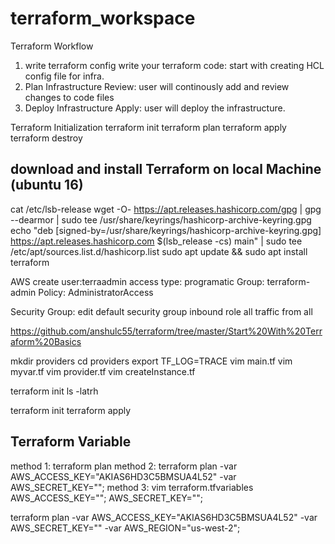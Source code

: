 # terraform_workspace
Terraform Workflow
 1. write terraform config
	write your terraform code: start with creating HCL config file for infra.
 2. Plan Infrastructure
	Review: user will continously add and review changes to code files
 3. Deploy Infrastructure
	Apply: user will deploy the infrastructure.

Terraform Initialization
terraform init 
terraform plan
terraform apply
terraform destroy

## download and install Terraform on local Machine (ubuntu 16)
 cat /etc/lsb-release 
 wget -O- https://apt.releases.hashicorp.com/gpg | gpg --dearmor | sudo tee /usr/share/keyrings/hashicorp-archive-keyring.gpg
echo "deb [signed-by=/usr/share/keyrings/hashicorp-archive-keyring.gpg] https://apt.releases.hashicorp.com $(lsb_release -cs) main" | sudo tee /etc/apt/sources.list.d/hashicorp.list
sudo apt update && sudo apt install terraform
 
 AWS 
 create user:terraadmin
 access type: programatic
 Group: terraform-admin
 Policy: AdministratorAccess
 
 Security Group:
 edit default security group  inbound role all traffic from all
 
 
 https://github.com/anshulc55/terraform/tree/master/Start%20With%20Terraform%20Basics
 
 
 mkdir providers
 cd providers
 export TF_LOG=TRACE
 vim main.tf
 vim myvar.tf
 vim provider.tf
 vim createInstance.tf
 
 terraform init 
 ls -latrh
 
 terraform init
 terraform apply
 
 
 ## Terraform Variable
 method 1: 
  terraform plan 
 method 2:
 terraform plan -var AWS_ACCESS_KEY="AKIAS6HD3C5BMSUA4L52" -var AWS_SECRET_KEY="";
 method 3:
 vim terraform.tfvariables
 AWS_ACCESS_KEY="";
 AWS_SECRET_KEY="";
 

terraform plan -var AWS_ACCESS_KEY="AKIAS6HD3C5BMSUA4L52" -var AWS_SECRET_KEY="" -var AWS_REGION="us-west-2";
 
 
